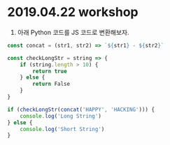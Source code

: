 

# 2019.04.22 workshop





1. 아래 Python 코드를 JS 코드로 변환해보자.



```javascript
const concat = (str1, str2) => `${str1} - ${str2}`

const checkLongStr = string => {
    if (string.length > 10) {
        return true
    } else {
        return False
    }
}

if (checkLongStr(concat('HAPPY', 'HACKING'))) {
    console.log('Long String')
} else {
    console.log('Short String')
}
```

